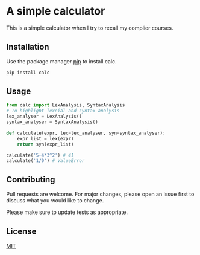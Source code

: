 # A simple calculator 

This is a simple calculator when I try to recall my complier courses.

## Installation

Use the package manager [pip](https://pip.pypa.io/en/stable/) to install calc.

```bash
pip install calc 
```

## Usage

```python
from calc import LexAnalysis, SyntaxAnalysis
# To highlight lexcial and syntax analysis
lex_analyser = LexAnalysis()
syntax_analyser = SyntaxAnalysis()

def calculate(expr, lex=lex_analyser, syn=syntax_analyser):
    expr_list = lex(expr)
    return syn(expr_list)

calculate('5+4*3^2') # 41
calculate('1/0') # ValueError
```

## Contributing
Pull requests are welcome. For major changes, please open an issue first to discuss what you would like to change.

Please make sure to update tests as appropriate.

## License
[MIT](https://choosealicense.com/licenses/mit/)